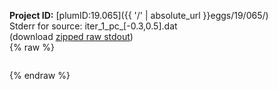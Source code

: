 **Project ID:** [plumID:19.065]({{ '/' | absolute_url }}eggs/19/065/)  
Stderr for source:  iter_1_pc_[-0.3,0.5].dat   
(download [zipped raw stdout](iter_1_pc_[-0.3,0.5].dat.plumed.stdout.txt.zip))  
{% raw %}
<pre>
</pre>
{% endraw %}
